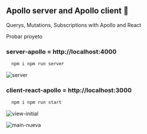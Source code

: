 ## Apollo server and Apollo client 🚀

Querys, Mutations, Subscriptions with Apollo and React

Probar proyeto

### server-apollo = http://localhost:4000

```bash
  npm i npm run server
```

![server](https://user-images.githubusercontent.com/38017835/87908840-bc046d80-ca2c-11ea-82ee-1a782386d3df.PNG)


### client-react-apollo = http://localhost:3000

```bash
  npm i npm run start
```

![view-initial](https://user-images.githubusercontent.com/38017835/87980968-12f45c00-ca9a-11ea-8dbe-74cc07015c37.PNG)

![main-nueva](https://user-images.githubusercontent.com/38017835/87980980-15ef4c80-ca9a-11ea-8343-32744646c369.PNG)